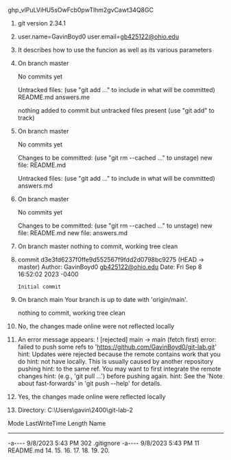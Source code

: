 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
1. git version 2.34.1
2. user.name=GavinBoyd0
   user.email=gb425122@ohio.edu
3. It describes how to use the funcion as well as its various parameters
4. On branch master
   
   No commits yet
   
   Untracked files:
     (use "git add <file>..." to include in what will be committed)
           README.md
           answers.me
   
   nothing added to commit but untracked files present (use "git add" to track)
5. On branch master
   
   No commits yet
   
   Changes to be committed:
     (use "git rm --cached <file>..." to unstage)
           new file:   README.md
   
   Untracked files:
     (use "git add <file>..." to include in what will be committed)
           answers.md
6. On branch master
   
   No commits yet
   
   Changes to be committed:
     (use "git rm --cached <file>..." to unstage)
           new file:   README.md
           new file:   answers.md
7. On branch master
   nothing to commit, working tree clean
8. commit d3e3fd6237f0ffe9d552567f9fdd2d0798bc9275 (HEAD -> master)
   Author: GavinBoyd0 <gb425122@ohio.edu>
   Date:   Fri Sep 8 16:52:02 2023 -0400
   
       Initial commit
9. On branch main
   Your branch is up to date with 'origin/main'.
   
   nothing to commit, working tree clean
10. No, the changes made online were not reflected locally
11. An error message appears:
! [rejected]        main -> main (fetch first)
error: failed to push some refs to 'https://github.com/GavinBoyd0/git-lab.git'
hint: Updates were rejected because the remote contains work that you do
hint: not have locally. This is usually caused by another repository pushing
hint: to the same ref. You may want to first integrate the remote changes
hint: (e.g., 'git pull ...') before pushing again.
hint: See the 'Note about fast-forwards' in 'git push --help' for details.
12. Yes, the changes made online were reflected locally
13. Directory: C:\Users\gavin\2400\git-lab-2
   
   Mode                 LastWriteTime         Length Name
   ----                 -------------         ------ ----
   -a----          9/8/2023   5:43 PM            302 .gitignore
   -a----          9/8/2023   5:43 PM             11 README.md
14. 
15. 
16. 
17. 
18. 
19. 
20. 
